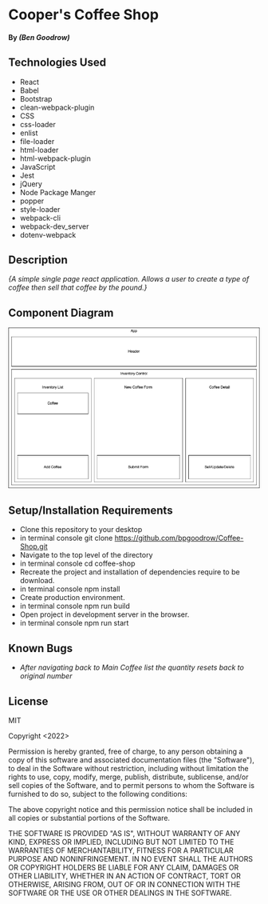# Cooper's Coffee Shop


#### By _**(Ben Goodrow)**_

## Technologies Used

* React
* Babel
* Bootstrap
* clean-webpack-plugin
* CSS
* css-loader
* enlist
* file-loader
* html-loader
* html-webpack-plugin
* JavaScript
* Jest
* jQuery
* Node Package Manger
* popper
* style-loader
* webpack-cli
* webpack-dev_server
* dotenv-webpack

## Description
_{A simple single page react application. Allows a user to create a type of coffee then sell that coffee by the pound.}_


## Component Diagram

![image](public/Coffee-Shop.png)

## Setup/Installation Requirements

* Clone this repository to your desktop
* in terminal console git clone https://github.com/bpgoodrow/Coffee-Shop.git
* Navigate to the top level of the directory
* in terminal console cd coffee-shop
* Recreate the project and installation of dependencies require to be download.
* in terminal console npm install
* Create production environment.
* in terminal console npm run build
* Open project in development server in the browser.
* in terminal console npm run start

## Known Bugs

* _After navigating back to Main Coffee list the quantity resets back to original number_


## License

MIT

Copyright <2022> <Benjamin Goodrow>

Permission is hereby granted, free of charge, to any person obtaining a copy of this software and associated documentation files (the "Software"), to deal in the Software without restriction, including without limitation the rights to use, copy, modify, merge, publish, distribute, sublicense, and/or sell copies of the Software, and to permit persons to whom the Software is furnished to do so, subject to the following conditions:

The above copyright notice and this permission notice shall be included in all copies or substantial portions of the Software.

THE SOFTWARE IS PROVIDED "AS IS", WITHOUT WARRANTY OF ANY KIND, EXPRESS OR IMPLIED, INCLUDING BUT NOT LIMITED TO THE WARRANTIES OF MERCHANTABILITY, FITNESS FOR A PARTICULAR PURPOSE AND NONINFRINGEMENT. IN NO EVENT SHALL THE AUTHORS OR COPYRIGHT HOLDERS BE LIABLE FOR ANY CLAIM, DAMAGES OR OTHER LIABILITY, WHETHER IN AN ACTION OF CONTRACT, TORT OR OTHERWISE, ARISING FROM, OUT OF OR IN CONNECTION WITH THE SOFTWARE OR THE USE OR OTHER DEALINGS IN THE SOFTWARE.

